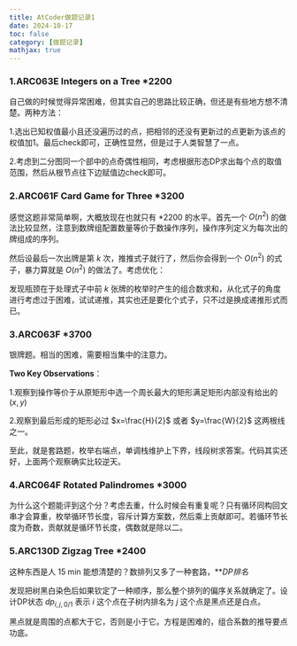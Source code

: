```yaml
---
title: AtCoder做题记录1
date: 2024-10-17
toc: false
category: [做题记录]
mathjax: true
---
```


### 1.ARC063E Integers on a Tree *2200

自己做的时候觉得异常困难，但其实自己的思路比较正确，但还是有些地方想不清楚。两种方法：

1.选出已知权值最小且还没遍历过的点，把相邻的还没有更新过的点更新为该点的权值加1。最后check即可，正确性显然，但是过于人类智慧了一点。

2.考虑到二分图同一个部中的点奇偶性相同，考虑根据形态DP求出每个点的取值范围，然后从根节点往下边赋值边check即可。

### 2.ARC061F Card Game for Three *3200

感觉这题非常简单啊，大概放现在也就只有 *2200 的水平。首先一个 $O(n^2)$ 的做法比较显然，注意到数牌组配置数量等价于数操作序列，操作序列定义为每次出的牌组成的序列。

然后设最后一次出牌是第 $k$ 次，推推式子就行了，然后你会得到一个 $O(n^2)$ 的式子，暴力算就是 $O(n^2)$ 的做法了。考虑优化：

发现瓶颈在于处理式子中前 $k$ 张牌的枚举时产生的组合数求和，从化式子的角度进行考虑过于困难，试试递推，其实也还是要化个式子，只不过是换成递推形式而已。

### 3.ARC063F *3700

银牌题。相当的困难，需要相当集中的注意力。

**Two Key Observations**：

1.观察到操作等价于从原矩形中选一个周长最大的矩形满足矩形内部没有给出的 $(x,y)$

2.观察到最后形成的矩形必过 $x=\frac{H}{2}$ 或者 $y=\frac{W}{2}$ 这两根线之一。

至此，就是套路题，枚举右端点，单调栈维护上下界，线段树求答案。代码其实还好，上面两个观察确实比较逆天。

### 4.ARC064F Rotated Palindromes *3000

为什么这个题能评到这个分？考虑去重，什么时候会有重复呢？只有循环同构回文串才会算重，枚举循环节长度，容斥计算方案数，然后乘上贡献即可。若循环节长度为奇数，贡献就是循环节长度，偶数就是除以二。

### 5.ARC130D Zigzag Tree *2400

这种东西是人 15 min 能想清楚的？数排列又多了一种套路，***DP排名*

发现把树黑白染色后如果钦定了一种顺序，那么整个排列的偏序关系就确定了。设计DP状态 $dp_{i,j,0/1}$ 表示 $i$ 这个点在子树内排名为 $j$ 这个点是黑点还是白点。

黑点就是周围的点都大于它，否则是小于它。方程是困难的，组合系数的推导要点功底。
